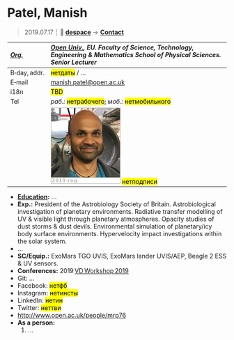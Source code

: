 # Patel, Manish
> 2019.07.17 ┊ **🚀 [despace](index.md)** → **[Contact](contact.md)**

|*[Org.](contact.md)*|*[Open Univ.](zz_open_univ.md), EU. Faculty of Science, Technology, Engineering & Mathematics School of Physical Sciences. Senior Lecturer*|
|:--|:--|
|B‑day, addr.| <mark>нетдаты</mark> / … |
|E‑mail| <manish.patel@open.ac.uk> |
|i18n| <mark>TBD</mark> |
|Tel|*раб.:* <mark>нетрабочего</mark>; *моб.:* <mark>нетмобильного</mark> |
|| [![](f/contact/p/patel_001_photo_thumb.jpg)](f/contact/p/patel_001_photo.jpg) <mark>нетподписи</mark> |

   - **[Education](edu.md):** …
   - **Exp.:** President of the Astrobiology Society of Britain. Astrobiological investigation of planetary environments. Radiative transfer modelling of UV & visible light through planetary atmospheres. Opacity studies of dust storms & dust devils. Environmental simulation of planetary/icy body surface environments. Hypervelocity impact investigations within the solar system.
   - …
   - **SC/Equip.:** ExoMars TGO UVIS, ExoMars lander UVIS/AEP, Beagle 2 ESS & UV sensors.
   - **Conferences:** 2019 [VD Workshop 2019](vdws2019.md)
   - Git: …
   - Facebook: <mark>нетфб</mark>
   - Instagram: <mark>нетинсты</mark>
   - LinkedIn: <mark>нетин</mark>
   - Twitter: <mark>неттви</mark>
   - <http://www.open.ac.uk/people/mrp76>
   - **As a person:**
      1. …
